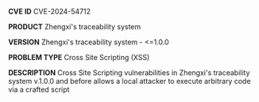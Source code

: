 **CVE ID**
CVE-2024-54712

**PRODUCT**
Zhengxi's traceability system 

**VERSION**
Zhengxi's traceability system - <=1.0.0

**PROBLEM TYPE**
Cross Site Scripting (XSS)

**DESCRIPTION**
Cross Site Scripting vulnerabilities in Zhengxi's traceability system
 v.1.0.0 and before allows a local attacker to execute arbitrary code
 via a crafted script

